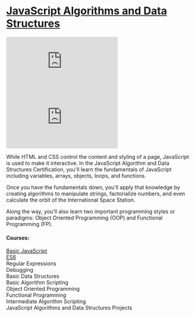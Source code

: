 # [JavaScript Algorithms and Data Structures](https://www.freecodecamp.org/learn/javascript-algorithms-and-data-structures/) 
![Lines of Code](https://img.shields.io/tokei/lines/github.com/Krasipeace/JavaScript-Algorithms-and-Data-Structures---freecodecamp.org)
![Last commit](https://img.shields.io/github/last-commit/Krasipeace/JavaScript-Algorithms-and-Data-Structures---freecodecamp.org)



While HTML and CSS control the content and styling of a page, JavaScript is used to make it interactive. In the JavaScript Algorithm and Data Structures Certification, you'll learn the fundamentals of JavaScript including variables, arrays, objects, loops, and functions.

Once you have the fundamentals down, you'll apply that knowledge by creating algorithms to manipulate strings, factorialize numbers, and even calculate the orbit of the International Space Station.

Along the way, you'll also learn two important programming styles or paradigms: Object Oriented Programming (OOP) and Functional Programming (FP).



#### Courses:
[Basic JavaScript][1]<br />
[ES6][2]<br />
Regular Expressions<br />
Debugging<br />
Basic Data Structures<br />
Basic Algorithm Scripting<br />
Object Oriented Programming<br />
Functional Programming<br />
Intermediate Algorithm Scripting<br />
JavaScript Algorithms and Data Structures Projects<br />

[1]: https://github.com/Krasipeace/JavaScript-Algorithms-and-Data-Structures---freecodecamp.org/blob/main/Basic%20JavaScript/readme.md
[2]: https://github.com/Krasipeace/JavaScript-Algorithms-and-Data-Structures---freecodecamp.org/blob/main/ES6/readme.md
